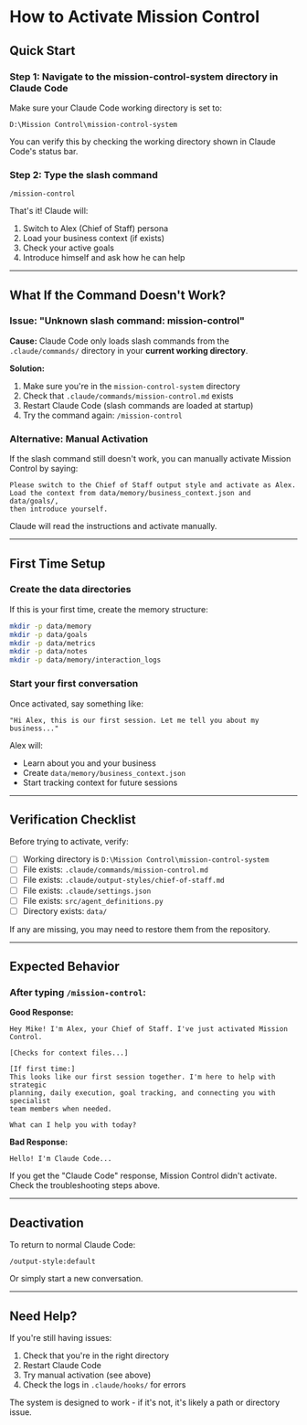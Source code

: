 # How to Activate Mission Control

## Quick Start

### Step 1: Navigate to the mission-control-system directory in Claude Code

Make sure your Claude Code working directory is set to:
```
D:\Mission Control\mission-control-system
```

You can verify this by checking the working directory shown in Claude Code's status bar.

### Step 2: Type the slash command

```
/mission-control
```

That's it! Claude will:
1. Switch to Alex (Chief of Staff) persona
2. Load your business context (if exists)
3. Check your active goals
4. Introduce himself and ask how he can help

---

## What If the Command Doesn't Work?

### Issue: "Unknown slash command: mission-control"

**Cause:** Claude Code only loads slash commands from the `.claude/commands/` directory in your **current working directory**.

**Solution:**
1. Make sure you're in the `mission-control-system` directory
2. Check that `.claude/commands/mission-control.md` exists
3. Restart Claude Code (slash commands are loaded at startup)
4. Try the command again: `/mission-control`

### Alternative: Manual Activation

If the slash command still doesn't work, you can manually activate Mission Control by saying:

```
Please switch to the Chief of Staff output style and activate as Alex.
Load the context from data/memory/business_context.json and data/goals/,
then introduce yourself.
```

Claude will read the instructions and activate manually.

---

## First Time Setup

### Create the data directories

If this is your first time, create the memory structure:

```bash
mkdir -p data/memory
mkdir -p data/goals
mkdir -p data/metrics
mkdir -p data/notes
mkdir -p data/memory/interaction_logs
```

### Start your first conversation

Once activated, say something like:

```
"Hi Alex, this is our first session. Let me tell you about my business..."
```

Alex will:
- Learn about you and your business
- Create `data/memory/business_context.json`
- Start tracking context for future sessions

---

## Verification Checklist

Before trying to activate, verify:

- [ ] Working directory is `D:\Mission Control\mission-control-system`
- [ ] File exists: `.claude/commands/mission-control.md`
- [ ] File exists: `.claude/output-styles/chief-of-staff.md`
- [ ] File exists: `.claude/settings.json`
- [ ] File exists: `src/agent_definitions.py`
- [ ] Directory exists: `data/`

If any are missing, you may need to restore them from the repository.

---

## Expected Behavior

### After typing `/mission-control`:

**Good Response:**
```
Hey Mike! I'm Alex, your Chief of Staff. I've just activated Mission Control.

[Checks for context files...]

[If first time:]
This looks like our first session together. I'm here to help with strategic
planning, daily execution, goal tracking, and connecting you with specialist
team members when needed.

What can I help you with today?
```

**Bad Response:**
```
Hello! I'm Claude Code...
```

If you get the "Claude Code" response, Mission Control didn't activate. Check the troubleshooting steps above.

---

## Deactivation

To return to normal Claude Code:

```
/output-style:default
```

Or simply start a new conversation.

---

## Need Help?

If you're still having issues:

1. Check that you're in the right directory
2. Restart Claude Code
3. Try manual activation (see above)
4. Check the logs in `.claude/hooks/` for errors

The system is designed to work - if it's not, it's likely a path or directory issue.

